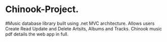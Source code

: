 # Chinook-Project.
#Music database library built using .net MVC architecture.
 Allows users Create Read Update and Delete Artsits, Albums and Tracks.
 Chinook music pdf details the web app in full.
